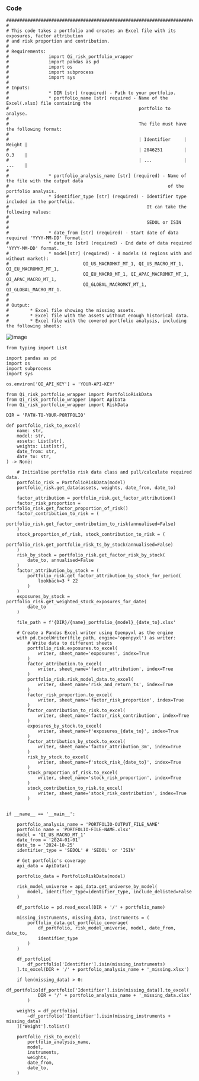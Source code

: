 ### Code

    #################################################################################################
    # 
    # This code takes a portfolio and creates an Excel file with its exposures, factor attribution 
    # and risk proportion and contribution. 
    #
    # Requirements:
    #               import Qi_risk_portfolio_wrapper
    #               import pandas as pd
    #               import os
    #               import subprocess
    #               import sys
    #
    # Inputs: 
    #               * DIR [str] (required) - Path to your portfolio. 
    #               * portfolio_name [str] required - Name of the Excel(.xlsx) file containing the 
    #                                                 portfolio to analyse.
    #                                                 
    #                                                 The file must have the following format:
    #
    #                                                 | Identifier     | Weight |
    #                                                 | 2046251        | 0.3    |
    #                                                 | ...            | ...    |
    #
    #               * portfolio_analysis_name [str] (required) - Name of the file with the output data 
    #                                                            of the portfolio analysis.
    #               * identifier_type [str] (required) - Identifier type included in the portfolio.
    #                                                    It can take the following values:
    #                                                    
    #                                                    SEDOL or ISIN
    # 
    #               * date_from [str] (required) - Start date of data required 'YYYY-MM-DD' format.
    #               * date_to [str] (required) - End date of data required 'YYYY-MM-DD' format.
    #               * model[str] (required) - 8 models (4 regions with and without market):
    #                            QI_US_MACROMKT_MT_1, QI_US_MACRO_MT_1, QI_EU_MACROMKT_MT_1, 
    #                            QI_EU_MACRO_MT_1, QI_APAC_MACROMKT_MT_1, QI_APAC_MACRO_MT_1, 
    #                            QI_GLOBAL_MACROMKT_MT_1, QI_GLOBAL_MACRO_MT_1.
    #
    # 
    # Output: 		
    #        * Excel file showing the missing assets.
    #        * Excel file with the assets without enough historical data.
    #        * Excel file with the covered portfolio analysis, including the following sheets:



                  
![image](https://github.com/user-attachments/assets/770c3aed-9616-4de6-88ee-f3703da8b7da)




    
    from typing import List
    
    import pandas as pd
    import os
    import subprocess
    import sys
        
    os.environ['QI_API_KEY'] = 'YOUR-API-KEY'
    
    from Qi_risk_portfolio_wrapper import PortfolioRiskData
    from Qi_risk_portfolio_wrapper import ApiData
    from Qi_risk_portfolio_wrapper import RiskData
    
    DIR = 'PATH-TO-YOUR-PORTFOLIO'
    
    def portfolio_risk_to_excel(
        name: str,
        model: str,
        assets: List[str],
        weights: List[str],
        date_from: str,
        date_to: str,
    ) -> None:
    
        # Initialise portfolio risk data class and pull/calculate required data.
        portfolio_risk = PortfolioRiskData(model)
        portfolio_risk.get_data(assets, weights, date_from, date_to)
    
        factor_attribution = portfolio_risk.get_factor_attribution()
        factor_risk_proportion = portfolio_risk.get_factor_proportion_of_risk()
        factor_contribution_to_risk = (
            portfolio_risk.get_factor_contribution_to_risk(annualised=False)
        )
        stock_proportion_of_risk, stock_contribution_to_risk = (
            portfolio_risk.get_portfolio_risk_ts_by_stock(annualised=False)
        )
        risk_by_stock = portfolio_risk.get_factor_risk_by_stock(
            date_to, annualised=False
        )
        factor_attribution_by_stock = (
            portfolio_risk.get_factor_attribution_by_stock_for_period(
                lookback=3 * 22
            )
        )
        exposures_by_stock = portfolio_risk.get_weighted_stock_exposures_for_date(
            date_to
        )
    
        file_path = f'{DIR}/{name}_portfolio_{model}_{date_to}.xlsx'
    
        # Create a Pandas Excel writer using Openpyxl as the engine
        with pd.ExcelWriter(file_path, engine='openpyxl') as writer:
            # Write data to different sheets
            portfolio_risk.exposures.to_excel(
                writer, sheet_name='exposures', index=True
            )
            factor_attribution.to_excel(
                writer, sheet_name='factor_attribution', index=True
            )
            portfolio_risk.risk_model_data.to_excel(
                writer, sheet_name='risk_and_return_ts', index=True
            )
            factor_risk_proportion.to_excel(
                writer, sheet_name='factor_risk_proportion', index=True
            )
            factor_contribution_to_risk.to_excel(
                writer, sheet_name='factor_risk_contribution', index=True
            )
            exposures_by_stock.to_excel(
                writer, sheet_name=f'exposures_{date_to}', index=True
            )
            factor_attribution_by_stock.to_excel(
                writer, sheet_name='factor_attribution_3m', index=True
            )
            risk_by_stock.to_excel(
                writer, sheet_name=f'stock_risk_{date_to}', index=True
            )
            stock_proportion_of_risk.to_excel(
                writer, sheet_name='stock_risk_proportion', index=True
            )
            stock_contribution_to_risk.to_excel(
                writer, sheet_name='stock_risk_contribution', index=True
            )
    
    
    if __name__ == '__main__':
    
        portfolio_analysis_name = 'PORTFOLIO-OUTPUT_FILE_NAME'
        portfolio_name = 'PORTFOLIO-FILE-NAME.xlsx'
        model = 'QI_US_MACRO_MT_1'
        date_from = '2024-01-01'
        date_to = '2024-10-25'
        identifier_type = 'SEDOL' # 'SEDOL' or 'ISIN'
    
        # Get portfolio's coverage
        api_data = ApiData()
    
        portfolio_data = PortfolioRiskData(model)
    
        risk_model_universe = api_data.get_universe_by_model(
            model, identifier_type=identifier_type, include_delisted=False
        )
    
        df_portfolio = pd.read_excel(DIR + '/' + portfolio_name)
    
        missing_instruments, missing_data, instruments = (
            portfolio_data.get_portfolio_coverage(
                df_portfolio, risk_model_universe, model, date_from, date_to, 
                identifier_type
            )
        )
    
        df_portfolio[
            df_portfolio['Identifier'].isin(missing_instruments)
        ].to_excel(DIR + '/' + portfolio_analysis_name + '_missing.xlsx')
    
        if len(missing_data) > 0:
            df_portfolio[df_portfolio['Identifier'].isin(missing_data)].to_excel(
                DIR + '/' + portfolio_analysis_name + '_missing_data.xlsx'
            )
    
        weights = df_portfolio[
            ~df_portfolio['Identifier'].isin(missing_instruments + missing_data)
        ]['Weight'].tolist()
    
        portfolio_risk_to_excel(
            portfolio_analysis_name,
            model,
            instruments,
            weights,
            date_from,
            date_to,
        )
